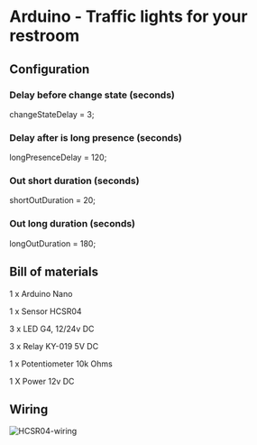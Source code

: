# Arduino - Traffic lights for your restroom



## Configuration
  
### Delay before change state (seconds)

changeStateDelay = 3; 

### Delay after is long presence (seconds)

longPresenceDelay = 120;  

### Out short duration (seconds)

shortOutDuration = 20;   

### Out long duration (seconds)

longOutDuration = 180;    


## Bill of materials
1 x Arduino Nano

1 x Sensor HCSR04

3 x LED G4, 12/24v DC

3 x Relay KY-019 5V DC

1 x Potentiometer 10k Ohms

1 X Power 12v DC


## Wiring
![HCSR04-wiring](https://user-images.githubusercontent.com/12561862/111755223-2cec7580-8899-11eb-92f3-48e5660d1e25.gif)


